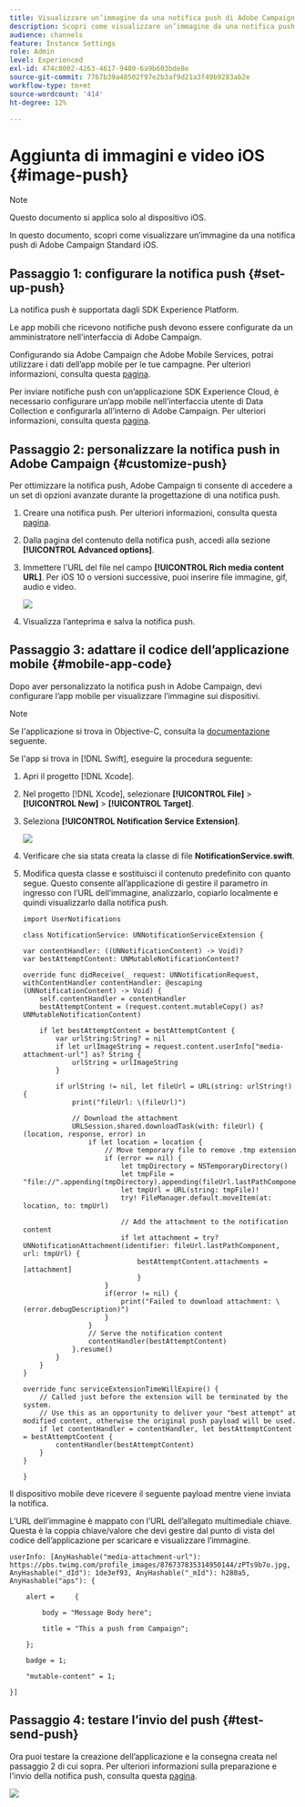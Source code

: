 ```yaml
---
title: Visualizzare un’immagine da una notifica push di Adobe Campaign Standard
description: Scopri come visualizzare un’immagine da una notifica push di Adobe Campaign su un dispositivo iOS
audience: channels
feature: Instance Settings
role: Admin
level: Experienced
exl-id: 474c8002-4263-4617-9480-6a9b603bde8e
source-git-commit: 7767b39a48502f97e2b3af9d21a3f49b9283ab2e
workflow-type: tm+mt
source-wordcount: '414'
ht-degree: 12%

---
```


# Aggiunta di immagini e video iOS {#image-push}

>[!NOTE]
>
>Questo documento si applica solo al dispositivo iOS.

In questo documento, scopri come visualizzare un’immagine da una notifica push di Adobe Campaign Standard iOS.

## Passaggio 1: configurare la notifica push {#set-up-push}

La notifica push è supportata dagli SDK Experience Platform.

Le app mobili che ricevono notifiche push devono essere configurate da un amministratore nell’interfaccia di Adobe Campaign.

Configurando sia Adobe Campaign che Adobe Mobile Services, potrai utilizzare i dati dell’app mobile per le tue campagne. Per ulteriori informazioni, consulta questa [pagina](../../administration/using/configuring-a-mobile-application.md).

Per inviare notifiche push con un’applicazione SDK Experience Cloud, è necessario configurare un’app mobile nell’interfaccia utente di Data Collection e configurarla all’interno di Adobe Campaign. Per ulteriori informazioni, consulta questa [pagina](../../administration/using/configuring-a-mobile-application.md#channel-specific-config).

## Passaggio 2: personalizzare la notifica push in Adobe Campaign {#customize-push}

Per ottimizzare la notifica push, Adobe Campaign ti consente di accedere a un set di opzioni avanzate durante la progettazione di una notifica push.

1. Creare una notifica push. Per ulteriori informazioni, consulta questa [pagina](../../channels/using/preparing-and-sending-a-push-notification.md).

1. Dalla pagina del contenuto della notifica push, accedi alla sezione **[!UICONTROL Advanced options]**.

1. Immettere l&#39;URL del file nel campo **[!UICONTROL Rich media content URL]**.
Per iOS 10 o versioni successive, puoi inserire file immagine, gif, audio e video.

   ![](assets/push_notif_advanced_6.png)

1. Visualizza l’anteprima e salva la notifica push.

## Passaggio 3: adattare il codice dell’applicazione mobile {#mobile-app-code}

Dopo aver personalizzato la notifica push in Adobe Campaign, devi configurare l’app mobile per visualizzare l’immagine sui dispositivi.

>[!NOTE]
>
>Se l&#39;applicazione si trova in Objective-C, consulta la [documentazione](https://experienceleague.adobe.com/docs/mobile-services/ios/messaging-ios/push-messaging/c-set-up-rich-push-notif-ios.html) seguente.

Se l&#39;app si trova in [!DNL Swift], eseguire la procedura seguente:

1. Apri il progetto [!DNL Xcode].

1. Nel progetto [!DNL Xcode], selezionare **[!UICONTROL File]** > **[!UICONTROL New]** > **[!UICONTROL Target]**.

1. Seleziona **[!UICONTROL Notification Service Extension]**.

   ![](assets/push_notif_advanced_12.png)

1. Verificare che sia stata creata la classe di file **NotificationService.swift**.

1. Modifica questa classe e sostituisci il contenuto predefinito con quanto segue.
Questo consente all’applicazione di gestire il parametro in ingresso con l’URL dell’immagine, analizzarlo, copiarlo localmente e quindi visualizzarlo dalla notifica push.

   ```
   import UserNotifications
   
   class NotificationService: UNNotificationServiceExtension {
   
   var contentHandler: ((UNNotificationContent) -> Void)?
   var bestAttemptContent: UNMutableNotificationContent?
   
   override func didReceive(_ request: UNNotificationRequest, withContentHandler contentHandler: @escaping (UNNotificationContent) -> Void) {
       self.contentHandler = contentHandler
       bestAttemptContent = (request.content.mutableCopy() as? UNMutableNotificationContent)
   
       if let bestAttemptContent = bestAttemptContent {
           var urlString:String? = nil
           if let urlImageString = request.content.userInfo["media-attachment-url"] as? String {
               urlString = urlImageString
           }
   
           if urlString != nil, let fileUrl = URL(string: urlString!) {
               print("fileUrl: \(fileUrl)")
   
               // Download the attachment
               URLSession.shared.downloadTask(with: fileUrl) { (location, response, error) in
                   if let location = location {
                       // Move temporary file to remove .tmp extension
                       if (error == nil) {
                           let tmpDirectory = NSTemporaryDirectory()
                           let tmpFile = "file://".appending(tmpDirectory).appending(fileUrl.lastPathComponent)
                           let tmpUrl = URL(string: tmpFile)!
                           try! FileManager.default.moveItem(at: location, to: tmpUrl)
   
                           // Add the attachment to the notification content
                           if let attachment = try? UNNotificationAttachment(identifier: fileUrl.lastPathComponent, url: tmpUrl) {
                               bestAttemptContent.attachments = [attachment]
                               }
                       }
                       if(error != nil) {
                           print("Failed to download attachment: \(error.debugDescription)")
                       }
                   }
                   // Serve the notification content
                   contentHandler(bestAttemptContent)
               }.resume()
           }
       }
   }
   
   override func serviceExtensionTimeWillExpire() {
       // Called just before the extension will be terminated by the system.
       // Use this as an opportunity to deliver your "best attempt" at modified content, otherwise the original push payload will be used.
       if let contentHandler = contentHandler, let bestAttemptContent = bestAttemptContent {
           contentHandler(bestAttemptContent)
       }
   }
   
   }
   ```

Il dispositivo mobile deve ricevere il seguente payload mentre viene inviata la notifica.

L’URL dell’immagine è mappato con l’URL dell’allegato multimediale chiave. Questa è la coppia chiave/valore che devi gestire dal punto di vista del codice dell’applicazione per scaricare e visualizzare l’immagine.

```
userInfo: [AnyHashable("media-attachment-url"): https://pbs.twimg.com/profile_images/876737835314950144/zPTs9b7o.jpg, AnyHashable("_dId"): 1de3ef93, AnyHashable("_mId"): h280a5, AnyHashable("aps"): {
 
    alert =     {
 
        body = "Message Body here";
 
        title = "This a push from Campaign";
 
    };
 
    badge = 1;
 
    "mutable-content" = 1;
 
}]
```

## Passaggio 4: testare l’invio del push {#test-send-push}

Ora puoi testare la creazione dell’applicazione e la consegna creata nel passaggio 2 di cui sopra. Per ulteriori informazioni sulla preparazione e l&#39;invio della notifica push, consulta questa [pagina](../../channels/using/preparing-and-sending-a-push-notification.md).

![](assets/push_notif_advanced_34.png)

